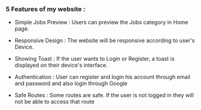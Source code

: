 
### 5 Features of my website :

* Simple Jobs Preview : Users can preview the Jobs category in Home page.

* Responsive Design : The website will be responsive according to user's Device.

* Showing Toast :  If the user wants to Login or Register, a toast is displayed on their device's interface.

* Authentication : User can register and login his account through email and password and also login through Google

* Safe Routes : Some routes are safe. If the user is not logged in they will not be able to access that route
